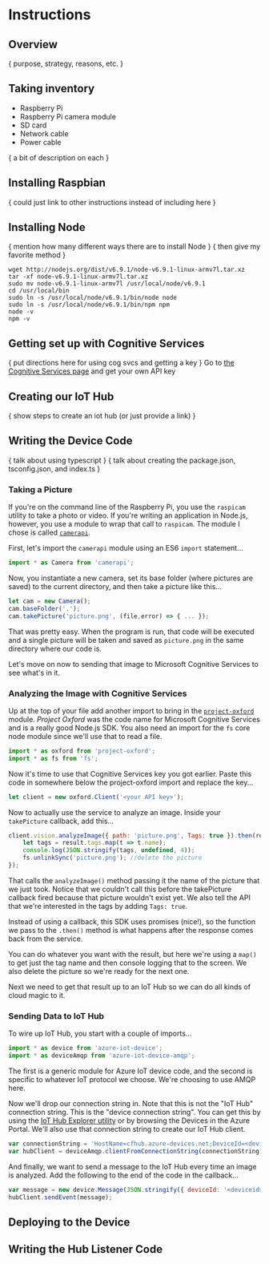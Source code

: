 # Instructions

## Overview
{ purpose, strategy, reasons, etc. }

## Taking inventory
* Raspberry Pi
* Raspberry Pi camera module
* SD card
* Network cable
* Power cable

{ a bit of description on each }

## Installing Raspbian
{ could just link to other instructions instead of including here }

## Installing Node
{ mention how many different ways there are to install Node }
{ then give my favorite method }

```
wget http://nodejs.org/dist/v6.9.1/node-v6.9.1-linux-armv7l.tar.xz
tar -xf node-v6.9.1-linux-armv7l.tar.xz
sudo mv node-v6.9.1-linux-armv7l /usr/local/node/v6.9.1
cd /usr/local/bin
sudo ln -s /usr/local/node/v6.9.1/bin/node node
sudo ln -s /usr/local/node/v6.9.1/bin/npm npm
node -v
npm -v
```
## Getting set up with Cognitive Services
{ put directions here for using cog svcs and getting a key }
Go to [the Cognitive Services page](http://microsoft.com/cognitive) and get your own API key 

## Creating our IoT Hub
{ show steps to create an iot hub (or just provide a link) }

## Writing the Device Code
{ talk about using typescript }
{ talk about creating the package.json, tsconfig.json, and index.ts }

### Taking a Picture
If you're on the command line of the Raspberry Pi, you use the `raspicam` utility to take a photo or video. If you're writing an application in Node.js, however, you use a module to wrap that call to `raspicam`. The module I chose is called [`camerapi`](http://npmjs.com/package/camerapi).

First, let's import the `camerapi` module using an ES6 `import` statement...

``` js
import * as Camera from 'camerapi';
```

Now, you instantiate a new camera, set its base folder (where pictures are saved) to the current directory, and then take a picture like this...

``` js
let cam = new Camera();
cam.baseFolder('.');
cam.takePicture('picture.png', (file,error) => { ... });
```

That was pretty easy. When the program is run, that code will be executed and a single picture will be taken and saved as `picture.png` in the same directory where our code is.

Let's move on now to sending that image to Microsoft Cognitive Services to see what's in it.

### Analyzing the Image with Cognitive Services
Up at the top of your file add another import to bring in the [`project-oxford`](http://npmjs.com/package/project-oxford) module. _Project Oxford_ was the code name for Microsoft Cognitive Services and is a really good Node.js SDK. You also need an import for the `fs` core node module since we'll use that to read a file.

``` js
import * as oxford from 'project-oxford';
import * as fs from 'fs';
```
Now it's time to use that Cognitive Services key you got earlier. Paste this code in somewhere below the project-oxford import and replace the key...

```js
let client = new oxford.Client('<your API key>');
```

Now to actually use the service to analyze an image. Inside your `takePicture` callback, add this...

``` js
client.vision.analyzeImage({ path: 'picture.png', Tags: true }).then(result => {
    let tags = result.tags.map(t => t.name);
    console.log(JSON.stringify(tags, undefined, 4));
    fs.unlinkSync('picture.png'); //delete the picture
});
```  

That calls the `analyzeImage()` method passing it the name of the picture that we just took. Notice that we couldn't call this before the takePicture callback fired because that picture wouldn't exist yet. We also tell the API that we're interested in the tags by adding `Tags: true`.

Instead of using a callback, this SDK uses promises (nice!), so the function we pass to the `.then()` method is what happens after the response comes back from the service.

You can do whatever you want with the result, but here we're using a `map()` to get just the tag name and then console logging that to the screen. We also delete the picture so we're ready for the next one.

Next we need to get that result up to an IoT Hub so we can do all kinds of cloud magic to it.

### Sending Data to IoT Hub
To wire up IoT Hub, you start with a couple of imports...

``` js
import * as device from 'azure-iot-device';
import * as deviceAmqp from 'azure-iot-device-amqp';
```

The first is a generic module for Azure IoT device code, and the second is specific to whatever IoT protocol we choose. We're choosing to use AMQP here.

Now we'll drop our connection string in. Note that this is not the "IoT Hub" connection string. This is the "device connection string". You can get this by using the [IoT Hub Explorer utility](https://www.npmjs.com/package/iothub-explorer) or by browsing the Devices in the Azure Portal. We'll also use that connection string to create our IoT Hub client.

``` js
var connectionString = 'HostName=cfhub.azure-devices.net;DeviceId=<deviceid>;SharedAccessKey=0ZDUbn/1hTIgKtl4sfLYD+peW63aNnQgQhkVCi99i88=';
var hubClient = deviceAmqp.clientFromConnectionString(connectionString);
```

And finally, we want to send a message to the IoT Hub every time an image is analyzed. Add the following to the end of the code in the callback...

``` js
var message = new device.Message(JSON.stringify({ deviceId: '<deviceid>', tags: tags }));
hubClient.sendEvent(message);
```

## Deploying to the Device

## Writing the Hub Listener Code

